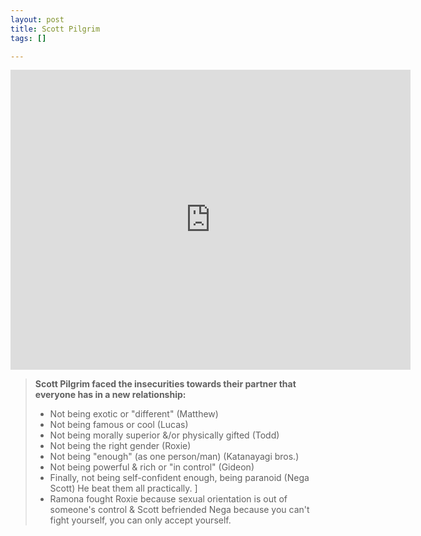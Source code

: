 ```yaml
---
layout: post
title: Scott Pilgrim
tags: []

---
```


<iframe
    width="640"
    height="480"
    src="https://www.youtube.com/watch?v=y69gQtAdHKc"
    frameborder="0"
    allow="autoplay; encrypted-media"
    allowfullscreen
>
</iframe>

> **Scott Pilgrim faced the insecurities towards their partner that everyone has in a new relationship:** 
>
> - Not being exotic or "different" (Matthew) 
> - Not being famous or cool (Lucas) 
> - Not being morally superior &/or physically gifted (Todd) 
> - Not being the right gender (Roxie) 
> - Not being "enough" (as one person/man) (Katanayagi bros.) 
> - Not being powerful & rich or "in control" (Gideon) 
> - Finally, not being self-confident enough, being paranoid (Nega Scott) He beat them all practically. ]
> - Ramona fought Roxie because sexual orientation is out of someone's control & Scott befriended Nega because you can't fight yourself, you can only accept yourself.